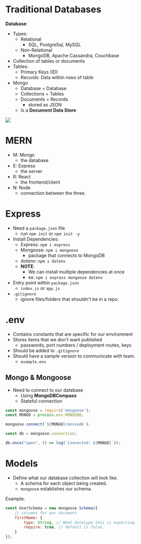 # Traditional Databases

**Database**:
- Types: 
  - Relational 
    - SQL, PostgreSql, MySQL
  - Non-Relational
    - MongoDB, Apache Cassandra, Couchbase
- Collection of tables or documents
- Tables:
  - Primary Keys (ID)
  - Records: Data within rows of table
- Mongo
  - Database = Database
  - Collections = Tables
  - Documents = Records
    - stored as JSON
  - Is a **Document Data Store**

![](assets/Database%20Concept.png)

# MERN
- M: Mongo
  - the database
- E: Express
  - the server
- R: React
  - the frontend/client
- N: Node
  - connection between the three.

# Express
- Need a `package.json` file
  - run `npm init` or `npm init -y`
- Install Dependencies:
  - Express: `npm i express`
  - Mongoose: `npm i mongoose`
    - package that connects to MongoDB
  - dotenv: `npm i dotenv`
  - **NOTE**:
    - We can install multiple dependencies at once
    - ex: `npm i express mongoose dotenv`
- Entry point within `package.json`
  - `index.js` or `app.js`
- `.gitignore`
  - ignore files/folders that shouldn't be in a repo.

# .env
- Contains constants that are specific for our environment
- Stores items that we don't want published
  - passwords, port numbers / deployment routes, keys
- Should be added to `.gitignore`
- Should have a sample version to communicate with team.
  - `example.env`

## Mongo & Mongoose
- Need to connect to our database
  - Using **MongoDBCompass**
  - Stateful connection

```js
const mongoose = require('mongoose');
const MONGO = process.env.MONGODB;

mongoose.connect(`${MONGO}/moviedb`);

const db = mongoose.connection;

db.once("open", () => log(`Connected: ${MONGO}`));
```

# Models
- Define what our database collection will look like.
  - A schema for each object being created.
  - `mongoose` establishes our schema.

Example:
```js
const UserSchema = new mongoose.Schema({
    // columns for our document
    firstName: {
        type: String, // What datatype this is expecting.
        require: true, // default is false.
    }
});
```